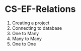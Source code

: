# CS-EF-Relations
1. Creating a project
1. Connecting to database
1. One to Many
1. Many to Many
1. One to One